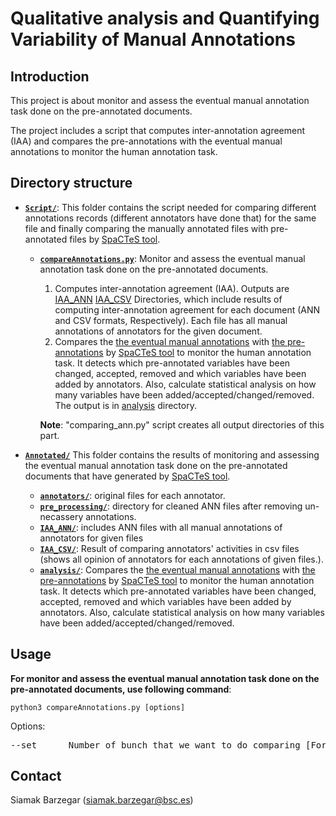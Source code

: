 # Qualitative analysis and Quantifying Variability of Manual Annotations #



## Introduction

This project is about monitor and assess the eventual manual annotation task done on the pre-annotated documents.

The project includes a script that computes inter-annotation agreement (IAA) and compares the pre-annotations with the eventual manual annotations to monitor the human annotation task.


## Directory structure

- [**`Script/`**](Script/): 
This folder contains the script needed for comparing different annotations records (different annotators have done that) for the same file
and finally comparing the manually annotated files with pre-annotated files by [SpaCTeS tool](https://github.com/siabar/SpaCTeS).

  - [**`compareAnnotations.py`**](Script/compareAnnotations.py): Monitor and assess the eventual manual annotation task done on the pre-annotated documents.
    1) Computes inter-annotation agreement (IAA).
       Outputs are [IAA_ANN](Annotated/IAA_ANN) [IAA_CSV](Annotated/IAA_CSV) Directories, which include results of computing inter-annotation agreement for each document (ANN and CSV formats, Respectively). Each file has all manual annotations of annotators for the given document.
    2) Compares the [the eventual manual annotations](Annotated/annotators) with [the pre-annotations](Annotated/cTAKES) by [SpaCTeS tool](https://github.com/siabar/SpaCTeS) to monitor the human annotation task.
       It detects which pre-annotated variables have been changed, accepted, removed and 
       which variables have been added by annotators.
       Also, calculate statistical analysis on how many variables have been added/accepted/changed/removed.
       The output is in [analysis](Annotated/analysis) directory.

    **Note**: "comparing_ann.py" script creates all output directories of this part.

- [**`Annotated/`**](Annotated/)
This folder contains the results of monitoring and assessing the eventual manual annotation task done on the pre-annotated documents that have generated by [SpaCTeS tool](https://github.com/siabar/SpaCTeS).

  - [**`annotators/`**](Annotated/annotators/): original files for each annotator.
  - [**`pre_processing/`**](Annotated/pre_processing/): directory for cleaned ANN files after removing un-necassery annotations.
  - [**`IAA_ANN/`**](Annotated/IAA_ANN/): includes ANN files with all manual annotations of annotators for given files
  - [**`IAA_CSV/`**](Annotated/IAA_CSV/):  Result of comparing annotators' activities in csv files
    (shows all opinion of annotators for each annotations of given files.).
  - [**`analysis/`**](Annotated/analysis/): Compares the [the eventual manual annotations](Annotated/annotators) with [the pre-annotations](Annotated/cTAKES) by [SpaCTeS tool](https://github.com/siabar/SpaCTeS) to monitor the human annotation task.
    It detects which pre-annotated variables have been changed, accepted, removed and which variables have been added by annotators.
    Also, calculate statistical analysis on how many variables have been added/accepted/changed/removed.


## Usage

**For monitor and assess the eventual manual annotation task done on the pre-annotated documents, use following command**: 

    python3 compareAnnotations.py [options] 

Options:
<pre>
--set      Number of bunch that we want to do comparing [For example: 01]
</pre>


## Contact

Siamak Barzegar (siamak.barzegar@bsc.es)
